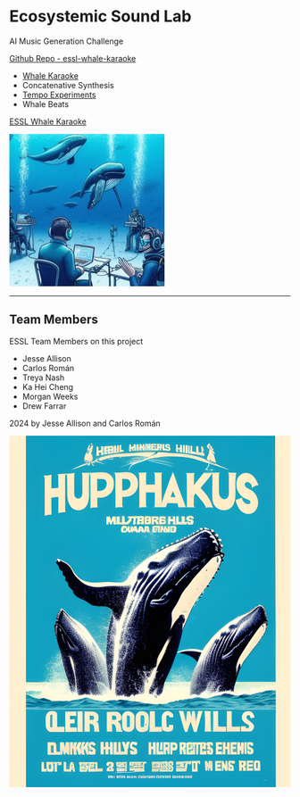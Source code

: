 # Ecosystemic Sound Lab

AI Music Generation Challenge

[Github Repo - essl-whale-karaoke](https://github.com/lsu-emdm/essl-whale-karaoke)

- [Whale Karaoke](whale-karaoke.md)
- Concatenative Synthesis
- [Tempo Experiments](tempo-experiments.md)
- Whale Beats

[ESSL Whale Karaoke](https://emdm.cct.lsu.edu/research/esslab/essl-whale-karaoke/)

![Whale 1](media/whale_1.jpg)


<hr>

## Team Members

ESSL Team Members on this project

- Jesse Allison
- Carlos Román
- Treya Nash
- Ka Hei Cheng
- Morgan Weeks
- Drew Farrar


2024 by Jesse Allison and Carlos Román

![Hupphakus](media/Hupphakus-web.jpg)


